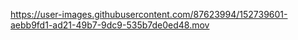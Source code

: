 

https://user-images.githubusercontent.com/87623994/152739601-aebb9fd1-ad21-49b7-9dc9-535b7de0ed48.mov

